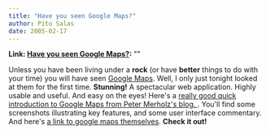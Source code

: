 ```yaml
---
title: "Have you seen Google Maps?"
author: Pito Salas
date: 2005-02-17
---
```


**Link: [Have you seen Google Maps?](None):** ""

Unless you have been living under a **rock** (or have **better** things to do
with your time) you will have seen [Google Maps](<http://maps.google.com>).
Well, I only just tonight looked at them for the first time.  **Stunning!** A
spectacular web application. Highly usable and useful. And easy on the eyes!
Here's a [really good quick introduction to Google Maps from Peter Merholz's
blog. ](<http://www.peterme.com/archives/000454.html>). You'll find some
screenshots illustrating key features, and some user interface commentary. And
here's [a link to google maps themselves](<http://maps.google.com>). **Check
it out!**


